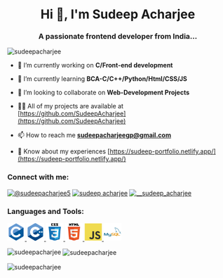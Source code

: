 <h1 align="center">Hi 👋, I'm Sudeep Acharjee</h1>
<h3 align="center">A passionate frontend developer from India...</h3>

<p align="left"> <img src="https://komarev.com/ghpvc/?username=sudeepacharjee&label=Profile%20views&color=0e75b6&style=flat" alt="sudeepacharjee" /> </p>

- 🔭 I’m currently working on **C/Front-end development**

- 🌱 I’m currently learning **BCA-C/C++/Python/Html/CSS/JS**

- 👯 I’m looking to collaborate on **Web-Development Projects**

- 👨‍💻 All of my projects are available at [https://github.com/SudeepAcharjee](https://github.com/SudeepAcharjee)

- 📫 How to reach me **sudeepacharjeegp@gmail.com**

- 📄 Know about my experiences [https://sudeep-portfolio.netlify.app/](https://sudeep-portfolio.netlify.app/)

<h3 align="left">Connect with me:</h3>
<p align="left">
<a href="https://twitter.com/@sudeepacharjee5" target="blank"><img align="center" src="https://raw.githubusercontent.com/rahuldkjain/github-profile-readme-generator/master/src/images/icons/Social/twitter.svg" alt="@sudeepacharjee5" height="30" width="40" /></a>
<a href="https://linkedin.com/in/sudeep acharjee" target="blank"><img align="center" src="https://raw.githubusercontent.com/rahuldkjain/github-profile-readme-generator/master/src/images/icons/Social/linked-in-alt.svg" alt="sudeep acharjee" height="30" width="40" /></a>
<a href="https://instagram.com/__sudeep_acharjee" target="blank"><img align="center" src="https://raw.githubusercontent.com/rahuldkjain/github-profile-readme-generator/master/src/images/icons/Social/instagram.svg" alt="__sudeep_acharjee" height="30" width="40" /></a>
</p>

<h3 align="left">Languages and Tools:</h3>
<p align="left"> <a href="https://www.cprogramming.com/" target="_blank" rel="noreferrer"> <img src="https://raw.githubusercontent.com/devicons/devicon/master/icons/c/c-original.svg" alt="c" width="40" height="40"/> </a> <a href="https://www.w3schools.com/cpp/" target="_blank" rel="noreferrer"> <img src="https://raw.githubusercontent.com/devicons/devicon/master/icons/cplusplus/cplusplus-original.svg" alt="cplusplus" width="40" height="40"/> </a> <a href="https://www.w3schools.com/css/" target="_blank" rel="noreferrer"> <img src="https://raw.githubusercontent.com/devicons/devicon/master/icons/css3/css3-original-wordmark.svg" alt="css3" width="40" height="40"/> </a> <a href="https://www.w3.org/html/" target="_blank" rel="noreferrer"> <img src="https://raw.githubusercontent.com/devicons/devicon/master/icons/html5/html5-original-wordmark.svg" alt="html5" width="40" height="40"/> </a> <a href="https://developer.mozilla.org/en-US/docs/Web/JavaScript" target="_blank" rel="noreferrer"> <img src="https://raw.githubusercontent.com/devicons/devicon/master/icons/javascript/javascript-original.svg" alt="javascript" width="40" height="40"/> </a> <a href="https://www.mysql.com/" target="_blank" rel="noreferrer"> <img src="https://raw.githubusercontent.com/devicons/devicon/master/icons/mysql/mysql-original-wordmark.svg" alt="mysql" width="40" height="40"/> </a> </p>

<p><img align="left" src="https://github-readme-stats.vercel.app/api/top-langs?username=sudeepacharjee&show_icons=true&locale=en&layout=compact" alt="sudeepacharjee" /></p>

<p>&nbsp;<img align="center" src="https://github-readme-stats.vercel.app/api?username=sudeepacharjee&show_icons=true&locale=en" alt="sudeepacharjee" /></p>

<p><img align="center" src="https://github-readme-streak-stats.herokuapp.com/?user=sudeepacharjee&" alt="sudeepacharjee" /></p>


